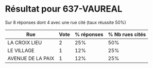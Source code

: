 # Résultat pour 637-VAUREAL

Sur 8 réponses dont 4 avec une rue cité (taux réussite 50%)

| Rue | Vote | % réponses | % Nb rues cités|
|-----|------|------------|----------------|
| LA CROIX LIEU | 2 | 25% | 50%|
| LE VILLAGE | 1 | 12% | 25%|
| AVENUE DE LA PAIX | 1 | 12% | 25%|
